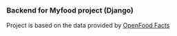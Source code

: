### Backend for Myfood project (Django)
Project is based on the data provided by [OpenFood Facts](https://world.openfoodfacts.org/)

